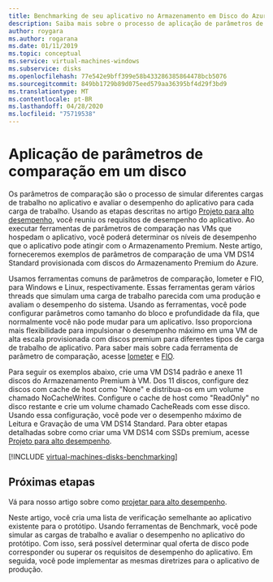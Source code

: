 ```yaml
---
title: Benchmarking de seu aplicativo no Armazenamento em Disco do Azure
description: Saiba mais sobre o processo de aplicação de parâmetros de comparação em seu aplicativo no Azure.
author: roygara
ms.author: rogarana
ms.date: 01/11/2019
ms.topic: conceptual
ms.service: virtual-machines-windows
ms.subservice: disks
ms.openlocfilehash: 77e542e9bff399e58b433286385864478bcb5076
ms.sourcegitcommit: 849bb1729b89d075eed579aa36395bf4d29f3bd9
ms.translationtype: MT
ms.contentlocale: pt-BR
ms.lasthandoff: 04/28/2020
ms.locfileid: "75719538"
---
```

# <a name="benchmarking-a-disk"></a>Aplicação de parâmetros de comparação em um disco

Os parâmetros de comparação são o processo de simular diferentes cargas de trabalho no aplicativo e avaliar o desempenho do aplicativo para cada carga de trabalho. Usando as etapas descritas no artigo [Projeto para alto desempenho](premium-storage-performance.md), você reuniu os requisitos de desempenho do aplicativo. Ao executar ferramentas de parâmetros de comparação nas VMs que hospedam o aplicativo, você poderá determinar os níveis de desempenho que o aplicativo pode atingir com o Armazenamento Premium. Neste artigo, forneceremos exemplos de parâmetros de comparação de uma VM DS14 Standard provisionada com discos do Armazenamento Premium do Azure.

Usamos ferramentas comuns de parâmetros de comparação, Iometer e FIO, para Windows e Linux, respectivamente. Essas ferramentas geram vários threads que simulam uma carga de trabalho parecida com uma produção e avaliam o desempenho do sistema. Usando as ferramentas, você pode configurar parâmetros como tamanho do bloco e profundidade da fila, que normalmente você não pode mudar para um aplicativo. Isso proporciona mais flexibilidade para impulsionar o desempenho máximo em uma VM de alta escala provisionada com discos premium para diferentes tipos de carga de trabalho de aplicativo. Para saber mais sobre cada ferramenta de parâmetro de comparação, acesse [Iometer](http://www.iometer.org/) e [FIO](http://freecode.com/projects/fio).

Para seguir os exemplos abaixo, crie uma VM DS14 padrão e anexe 11 discos do Armazenamento Premium à VM. Dos 11 discos, configure dez discos com cache de host como "None" e distribua-os em um volume chamado NoCacheWrites. Configure o cache de host como "ReadOnly" no disco restante e crie um volume chamado CacheReads com esse disco. Usando essa configuração, você pode ver o desempenho máximo de Leitura e Gravação de uma VM DS14 Standard. Para obter etapas detalhadas sobre como criar uma VM DS14 com SSDs premium, acesse [Projeto para alto desempenho](premium-storage-performance.md).

[!INCLUDE [virtual-machines-disks-benchmarking](../../../includes/virtual-machines-managed-disks-benchmarking.md)]

## <a name="next-steps"></a>Próximas etapas

Vá para nosso artigo sobre como [projetar para alto desempenho](premium-storage-performance.md).

Neste artigo, você cria uma lista de verificação semelhante ao aplicativo existente para o protótipo. Usando ferramentas de Benchmark, você pode simular as cargas de trabalho e avaliar o desempenho no aplicativo do protótipo. Com isso, será possível determinar qual oferta de disco pode corresponder ou superar os requisitos de desempenho do aplicativo. Em seguida, você pode implementar as mesmas diretrizes para o aplicativo de produção.